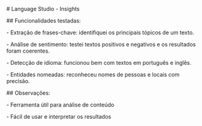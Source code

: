 \# Language Studio - Insights



\## Funcionalidades testadas:

\- Extração de frases-chave: identifiquei os principais tópicos de um texto.

\- Análise de sentimento: testei textos positivos e negativos e os resultados foram coerentes.

\- Detecção de idioma: funcionou bem com textos em português e inglês.

\- Entidades nomeadas: reconheceu nomes de pessoas e locais com precisão.



\## Observações:

\- Ferramenta útil para análise de conteúdo

\- Fácil de usar e interpretar os resultados

